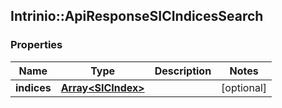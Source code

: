 ## Intrinio::ApiResponseSICIndicesSearch

### Properties
Name | Type | Description | Notes
------------ | ------------- | ------------- | -------------
**indices** | [**Array&lt;SICIndex&gt;**](SICIndex.md) |  | [optional] 


